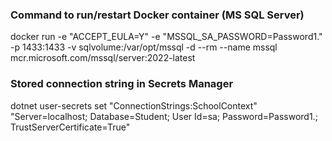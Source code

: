 ### Command to run/restart Docker container (MS SQL Server)

docker run -e "ACCEPT_EULA=Y" -e "MSSQL_SA_PASSWORD=Password1." -p 1433:1433 -v sqlvolume:/var/opt/mssql -d --rm --name mssql mcr.microsoft.com/mssql/server:2022-latest

### Stored connection string in Secrets Manager

dotnet user-secrets set "ConnectionStrings:SchoolContext" "Server=localhost; Database=Student; User Id=sa; Password=Password1.; TrustServerCertificate=True"
